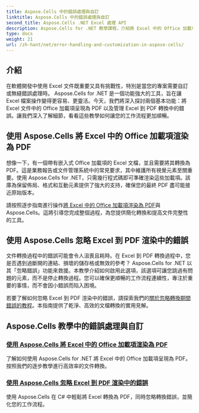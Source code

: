 ```yaml
---
title: Aspose.Cells 中的錯誤處理與自訂
linktitle: Aspose.Cells 中的錯誤處理與自訂
second_title: Aspose.Cells .NET Excel 處理 API
description: Aspose.Cells for .NET 教學課程，介紹將 Excel 中的 Office 加載項渲染為 PDF 以及忽略 Excel 到 PDF 轉換過程中的錯誤。簡化您的文件任務。
type: docs
weight: 21
url: /zh-hant/net/error-handling-and-customization-in-aspose-cells/
---
```

## 介紹

在軟體開發中使用 Excel 文件既重要又具有挑戰性，特別是當您的專案需要自訂或無縫錯誤處理時。 Aspose.Cells for .NET 是一個功能強大的工具，旨在讓 Excel 檔案操作變得更容易、更靈活。今天，我們將深入探討兩個基本功能：將 Excel 文件中的 Office 加載項呈現為 PDF 以及管理 Excel 到 PDF 轉換中的錯誤。讓我們深入了解細節，看看這些教學如何讓您的工作流程更加順暢。

## 使用 Aspose.Cells 將 Excel 中的 Office 加載項渲染為 PDF

想像一下，有一個帶有嵌入式 Office 加載項的 Excel 文檔，並且需要將其轉換為 PDF。這是業務報告或文件管理系統中的常見要求，其中維護所有視覺元素至關重要。使用 Aspose.Cells for .NET，只需幾行程式碼即可準確渲染這些加載項。該庫為保留佈局、格式和互動元素提供了強大的支持，確保您的最終 PDF 盡可能接近原始版本。

請按照逐步指南進行操作[將 Excel 中的 Office 加載項渲染為 PDF](./render-office-add-ins/)與 Aspose.Cells。這將引導您完成整個過程，為您提供簡化轉換和提高文件完整性的工具。 

## 使用 Aspose.Cells 忽略 Excel 到 PDF 渲染中的錯誤

文件轉換過程中的錯誤可能會令人沮喪且耗時。在 Excel 到 PDF 轉換過程中，您是否遇到過斷開的連結、損壞的儲存格或無效的參考？ Aspose.Cells for .NET 以其「忽略錯誤」功能來救援。本教學介紹如何啟用此選項，該選項可讓您跳過有問題的元素，而不是停止轉換過程。您可以確保更順暢的工作流程連續性，專注於重要的事情，而不會因小錯誤而陷入困境。

若要了解如何忽略 Excel 到 PDF 渲染中的錯誤，請探索我們的[關於忽略轉換期間錯誤的教程](./ignore-errors-while-rendering/)。本指南提供了乾淨、高效的文檔轉換的實用見解。

## Aspose.Cells 教學中的錯誤處理與自訂
### [使用 Aspose.Cells 將 Excel 中的 Office 加載項渲染為 PDF](./render-office-add-ins/)
了解如何使用 Aspose.Cells for .NET 將 Excel 中的 Office 加載項呈現為 PDF。按照我們的逐步教學進行高效率的文件轉換。
### [使用 Aspose.Cells 忽略 Excel 到 PDF 渲染中的錯誤](./ignore-errors-while-rendering/)
使用 Aspose.Cells 在 C# 中輕鬆將 Excel 轉換為 PDF，同時忽略轉換錯誤，並簡化您的工作流程。